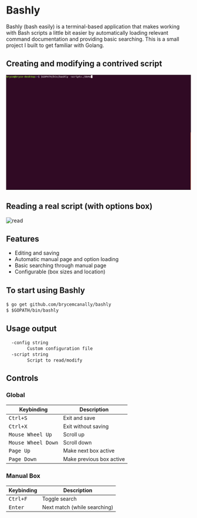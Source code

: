 # Bashly
Bashly (bash easily) is a terminal-based application that makes working with Bash scripts a little bit easier by automatically loading relevant command documentation and providing basic searching. This is a small project I built to get familiar with Golang.

## Creating and modifying a contrived script
![modify](./demos/modify.gif)

## Reading a real script (with options box)
![read](./demos/read.gif)

## Features
* Editing and saving
* Automatic manual page and option loading
* Basic searching through manual page
* Configurable (box sizes and location)

## To start using Bashly
```
$ go get github.com/brycemcanally/bashly
$ $GOPATH/bin/bashly
```

## Usage output
```
  -config string
    	Custom configuration file
  -script string
    	Script to read/modify
```

## Controls

### Global
Keybinding                              | Description
----------------------------------------|---------------------------------------
<kbd>Ctrl+S</kbd>                       | Exit and save
<kbd>Ctrl+X</kbd>                       | Exit without saving
<kbd>Mouse Wheel Up</kbd>               | Scroll up
<kbd>Mouse Wheel Down</kbd>             | Scroll down
<kbd>Page Up</kbd>                      | Make next box active
<kbd>Page Down</kbd>                    | Make previous box active

### Manual Box
Keybinding                              | Description
----------------------------------------|---------------------------------------
<kbd>Ctrl+F</kbd>                       | Toggle search
<kbd>Enter</kbd>                        | Next match (while searching)
